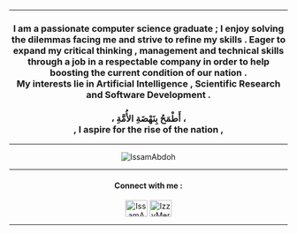 <!--
### Hi there 👋

**IssamAbdoh/IssamAbdoh** is a ✨ _special_ ✨ repository because its `README.md` (this file) appears on your GitHub profile.

Here are some ideas to get you started:

- 🔭 I’m currently working on ...
- 🌱 I’m currently learning ...
- 👯 I’m looking to collaborate on ...
- 🤔 I’m looking for help with ...
- 💬 Ask me about ...
- 📫 How to reach me: ...
- 😄 Pronouns: ...
- ⚡ Fun fact: ...
-->

---

<h3 align="center">I am a passionate computer science graduate ; I enjoy solving the dilemmas facing me and strive to refine my skills . Eager to expand my critical thinking , management and technical skills through a job in a respectable company in order to help boosting the current condition of our nation .<br>
My interests lie in Artificial Intelligence , Scientific Research and Software Development .
</h3>

<h3 align="center">
، أَطْمَحُ بِنَهْضَةِ الأُمَّةِ ،
<br>
  , I aspire for the rise of the nation ,
  
</h3>

---

<p align="center"><img align="center" src="https://github-readme-stats.vercel.app/api/top-langs?username=IssamAbdoh&show_icons=true&locale=en&layout=compact" alt="IssamAbdoh"/></p>

---

<h4 align="center">Connect with me :</h4>

<p align="center">
<a href="https://www.linkedin.com/in/issamabdoh/" target="blank"><img align="center" src="https://raw.githubusercontent.com/rahuldkjain/github-profile-readme-generator/master/src/images/icons/Social/linked-in-alt.svg" alt="IssamAbdoh" height="30" width="40" /></a>
<a href="https://codeforces.com/profile/IzzyMercury" target="blank">
<img align="center" src="https://raw.githubusercontent.com/rahuldkjain/github-profile-readme-generator/master/src/images/icons/Social/codeforces.svg" alt="IzzyMercury" height="30" width="40" />
</a>
</p>

---
